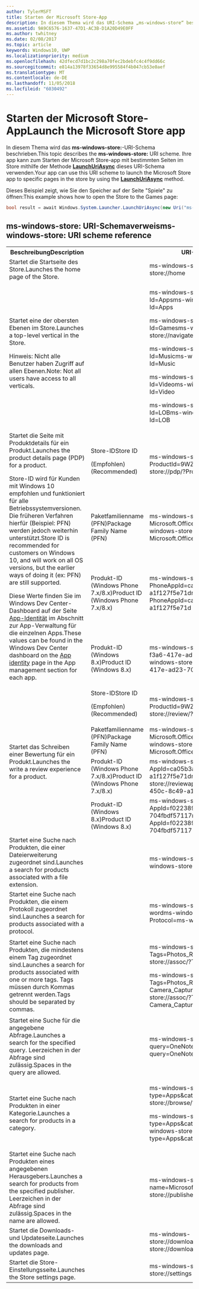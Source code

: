 ```yaml
---
author: TylerMSFT
title: Starten der Microsoft Store-App
description: In diesem Thema wird das URI-Schema „ms-windows-store“ beschrieben. Ihre app kann dieses URI-Schema verwenden, um die Microsoft Store-app mit bestimmten Seiten im Speicher zu starten.
ms.assetid: 9A9C6576-1637-47D1-AC3B-D1A20D49E0FF
ms.author: twhitney
ms.date: 02/08/2017
ms.topic: article
keywords: Windows10, UWP
ms.localizationpriority: medium
ms.openlocfilehash: 42dfecd7d1bc2c298a70fec2bdebfc4c4f9dd66c
ms.sourcegitcommit: e814a13978f33654d8e995584f4b047cb53e0aef
ms.translationtype: MT
ms.contentlocale: de-DE
ms.lasthandoff: 11/05/2018
ms.locfileid: "6030492"
---
```

# <a name="launch-the-microsoft-store-app"></a><span data-ttu-id="0b67d-105">Starten der Microsoft Store-App</span><span class="sxs-lookup"><span data-stu-id="0b67d-105">Launch the Microsoft Store app</span></span>



<span data-ttu-id="0b67d-106">In diesem Thema wird das **ms-windows-store:**-URI-Schema beschrieben.</span><span class="sxs-lookup"><span data-stu-id="0b67d-106">This topic describes the **ms-windows-store:** URI scheme.</span></span> <span data-ttu-id="0b67d-107">Ihre app kann zum Starten der Microsoft Store-app mit bestimmten Seiten im Store mithilfe der Methode [**LaunchUriAsync**](https://msdn.microsoft.com/library/windows/apps/hh701476) dieses URI-Schema verwenden.</span><span class="sxs-lookup"><span data-stu-id="0b67d-107">Your app can use this URI scheme to launch the Microsoft Store app to specific pages in the store by using the [**LaunchUriAsync**](https://msdn.microsoft.com/library/windows/apps/hh701476) method.</span></span>

<span data-ttu-id="0b67d-108">Dieses Beispiel zeigt, wie Sie den Speicher auf der Seite "Spiele" zu öffnen:</span><span class="sxs-lookup"><span data-stu-id="0b67d-108">This example shows how to open the Store to the Games page:</span></span>

```cs
bool result = await Windows.System.Launcher.LaunchUriAsync(new Uri("ms-windows-store://navigatetopage/?Id=Games"));
```

## <a name="ms-windows-store-uri-scheme-reference"></a><span data-ttu-id="0b67d-109">ms-windows-store: URI-Schemaverweis</span><span class="sxs-lookup"><span data-stu-id="0b67d-109">ms-windows-store: URI scheme reference</span></span>

<table>
<tr><th><span data-ttu-id="0b67d-110">Beschreibung</span><span class="sxs-lookup"><span data-stu-id="0b67d-110">Description</span></span></th><th></th><th><span data-ttu-id="0b67d-111">URI-Schema</span><span class="sxs-lookup"><span data-stu-id="0b67d-111">URI scheme</span></span></th></tr>
<tr><td><span data-ttu-id="0b67d-112">Startet die Startseite des Store.</span><span class="sxs-lookup"><span data-stu-id="0b67d-112">Launches the home page of the Store.</span></span></td><td /><td><span data-ttu-id="0b67d-113">ms-windows-store://home</span><span class="sxs-lookup"><span data-stu-id="0b67d-113">ms-windows-store://home</span></span></td></tr>
<tr><td><span data-ttu-id="0b67d-114">Startet eine der obersten Ebenen im Store.</span><span class="sxs-lookup"><span data-stu-id="0b67d-114">Launches a top-level vertical in the Store.</span></span><p><span data-ttu-id="0b67d-115">Hinweis: Nicht alle Benutzer haben Zugriff auf allen Ebenen.</span><span class="sxs-lookup"><span data-stu-id="0b67d-115">Note: Not all users have access to all verticals.</span></span></p>
</td><td /><td>
<p><span data-ttu-id="0b67d-116">ms-windows-store://navigatetopage/?Id=Apps</span><span class="sxs-lookup"><span data-stu-id="0b67d-116">ms-windows-store://navigatetopage/?Id=Apps</span></span> </p>
<p><span data-ttu-id="0b67d-117">ms-windows-store://navigatetopage/?Id=Games</span><span class="sxs-lookup"><span data-stu-id="0b67d-117">ms-windows-store://navigatetopage/?Id=Games</span></span></p>
<p><span data-ttu-id="0b67d-118">ms-windows-store://navigatetopage/?Id=Music</span><span class="sxs-lookup"><span data-stu-id="0b67d-118">ms-windows-store://navigatetopage/?Id=Music</span></span></p>
<p><span data-ttu-id="0b67d-119">ms-windows-store://navigatetopage/?Id=Video</span><span class="sxs-lookup"><span data-stu-id="0b67d-119">ms-windows-store://navigatetopage/?Id=Video</span></span></p>
<p><span data-ttu-id="0b67d-120">ms-windows-store://navigatetopage/?Id=LOB</span><span class="sxs-lookup"><span data-stu-id="0b67d-120">ms-windows-store://navigatetopage/?Id=LOB</span></span></p>
</td>
</tr>
<tr>
<td rowspan="4"><span data-ttu-id="0b67d-121">Startet die Seite mit Produktdetails für ein Produkt.</span><span class="sxs-lookup"><span data-stu-id="0b67d-121">Launches the product details page (PDP) for a product.</span></span> <p><span data-ttu-id="0b67d-122">Store-ID wird für Kunden mit Windows 10 empfohlen und funktioniert für alle Betriebssystemversionen. Die früheren Verfahren hierfür (Beispiel: PFN) werden jedoch weiterhin unterstützt.</span><span class="sxs-lookup"><span data-stu-id="0b67d-122">Store ID is recommended for customers on Windows 10, and will work on all OS versions, but the earlier ways of doing it (ex: PFN) are still supported.</span></span></p>
<p><span data-ttu-id="0b67d-123">Diese Werte finden Sie im Windows Dev Center-Dashboard auf der Seite <a href="https://msdn.microsoft.com/library/windows/apps/mt148561.aspx">App-Identität</a> im Abschnitt zur App-Verwaltung für die einzelnen Apps.</span><span class="sxs-lookup"><span data-stu-id="0b67d-123">These values can be found in the Windows Dev Center dashboard on the <a href="https://msdn.microsoft.com/library/windows/apps/mt148561.aspx">App identity</a> page in the App management section for each app.</span></span></p>
</td>
<td>
<span data-ttu-id="0b67d-124">Store-ID</span><span class="sxs-lookup"><span data-stu-id="0b67d-124">Store ID</span></span> <p><span data-ttu-id="0b67d-125">(Empfohlen)</span><span class="sxs-lookup"><span data-stu-id="0b67d-125">(Recommended)</span></span></p>
</td>
<td>
<p><span data-ttu-id="0b67d-126">ms-windows-store://pdp/?ProductId=9WZDNCRFHVJL</span><span class="sxs-lookup"><span data-stu-id="0b67d-126">ms-windows-store://pdp/?ProductId=9WZDNCRFHVJL</span></span></p>
</td>
</tr>
<tr>
<td><span data-ttu-id="0b67d-127">Paketfamilienname (PFN)</span><span class="sxs-lookup"><span data-stu-id="0b67d-127">Package Family Name (PFN)</span></span></td>
<td><span data-ttu-id="0b67d-128">ms-windows-store://pdp/?PFN= Microsoft.Office.OneNote_8wekyb3d8bbwe</span><span class="sxs-lookup"><span data-stu-id="0b67d-128">ms-windows-store://pdp/?PFN= Microsoft.Office.OneNote_8wekyb3d8bbwe</span></span>
</td>
</tr>
<tr>
<td><span data-ttu-id="0b67d-129">Produkt-ID (Windows Phone 7.x/8.x)</span><span class="sxs-lookup"><span data-stu-id="0b67d-129">Product ID (Windows Phone 7.x/8.x)</span></span></td>
<td><span data-ttu-id="0b67d-130">ms-windows-store://pdp/?PhoneAppId=ca05b3ab-f157-450c-8c49-a1f127f5e71d</span><span class="sxs-lookup"><span data-stu-id="0b67d-130">ms-windows-store://pdp/?PhoneAppId=ca05b3ab-f157-450c-8c49-a1f127f5e71d</span></span> </td>
</tr>
<tr>
<td><span data-ttu-id="0b67d-131">Produkt-ID (Windows 8.x)</span><span class="sxs-lookup"><span data-stu-id="0b67d-131">Product ID (Windows 8.x)</span></span></td>
<td><span data-ttu-id="0b67d-132">ms-windows-store://pdp/?AppId=f022389f-f3a6-417e-ad23-704fbdf57117</span><span class="sxs-lookup"><span data-stu-id="0b67d-132">ms-windows-store://pdp/?AppId=f022389f-f3a6-417e-ad23-704fbdf57117</span></span>
</td>
</tr>
<tr>
<td rowspan="4"><span data-ttu-id="0b67d-133">Startet das Schreiben einer Bewertung für ein Produkt.</span><span class="sxs-lookup"><span data-stu-id="0b67d-133">Launches the write a review experience for a product.</span></span></td>
<td><span data-ttu-id="0b67d-134">Store-ID</span><span class="sxs-lookup"><span data-stu-id="0b67d-134">Store ID</span></span> <p><span data-ttu-id="0b67d-135">(Empfohlen)</span><span class="sxs-lookup"><span data-stu-id="0b67d-135">(Recommended)</span></span></p></td>
<td><span data-ttu-id="0b67d-136">ms-windows-store://review/?ProductId=9WZDNCRFHVJL</span><span class="sxs-lookup"><span data-stu-id="0b67d-136">ms-windows-store://review/?ProductId=9WZDNCRFHVJL</span></span> </td>
</tr>
<tr>
<td><span data-ttu-id="0b67d-137">Paketfamilienname (PFN)</span><span class="sxs-lookup"><span data-stu-id="0b67d-137">Package Family Name (PFN)</span></span></td>
<td><span data-ttu-id="0b67d-138">ms-windows-store://review/?PFN= Microsoft.Office.OneNote_8wekyb3d8bbwe</span><span class="sxs-lookup"><span data-stu-id="0b67d-138">ms-windows-store://review/?PFN= Microsoft.Office.OneNote_8wekyb3d8bbwe</span></span>
</td>
</tr>
<tr>
<td><span data-ttu-id="0b67d-139">Produkt-ID (Windows Phone 7.x/8.x)</span><span class="sxs-lookup"><span data-stu-id="0b67d-139">Product ID (Windows Phone 7.x/8.x)</span></span></td>
<td><span data-ttu-id="0b67d-140">ms-windows-store://reviewapp/?AppId=ca05b3ab-f157-450c-8c49-a1f127f5e71d</span><span class="sxs-lookup"><span data-stu-id="0b67d-140">ms-windows-store://reviewapp/?AppId=ca05b3ab-f157-450c-8c49-a1f127f5e71d</span></span> </td>
</tr>
<tr>
<td><span data-ttu-id="0b67d-141">Produkt-ID (Windows 8.x)</span><span class="sxs-lookup"><span data-stu-id="0b67d-141">Product ID (Windows 8.x)</span></span></td>
<td><span data-ttu-id="0b67d-142">ms-windows-store://review/?AppId=f022389f-f3a6-417e-ad23-704fbdf57117</span><span class="sxs-lookup"><span data-stu-id="0b67d-142">ms-windows-store://review/?AppId=f022389f-f3a6-417e-ad23-704fbdf57117</span></span> </td>
</tr>
<tr>
<td><span data-ttu-id="0b67d-143">Startet eine Suche nach Produkten, die einer Dateierweiterung zugeordnet sind.</span><span class="sxs-lookup"><span data-stu-id="0b67d-143">Launches a search for products associated with a file extension.</span></span> </td>
<td />
<td><span data-ttu-id="0b67d-144">ms-windows-store://assoc/?FileExt=pdf</span><span class="sxs-lookup"><span data-stu-id="0b67d-144">ms-windows-store://assoc/?FileExt=pdf</span></span>
</td>
</tr>
<tr>
<td><span data-ttu-id="0b67d-145">Startet eine Suche nach Produkten, die einem Protokoll zugeordnet sind.</span><span class="sxs-lookup"><span data-stu-id="0b67d-145">Launches a search for products associated with a protocol.</span></span></td>
<td />
<td><span data-ttu-id="0b67d-146">ms-windows-store://assoc/?Protocol=ms-word</span><span class="sxs-lookup"><span data-stu-id="0b67d-146">ms-windows-store://assoc/?Protocol=ms-word</span></span> </td>
</tr>
<tr>
<td><span data-ttu-id="0b67d-147">Startet eine Suche nach Produkten, die mindestens einem Tag zugeordnet sind.</span><span class="sxs-lookup"><span data-stu-id="0b67d-147">Launches a search for products associated with one or more tags.</span></span> <span data-ttu-id="0b67d-148">Tags müssen durch Kommas getrennt werden.</span><span class="sxs-lookup"><span data-stu-id="0b67d-148">Tags should be separated by commas.</span></span>
</td>
<td />
<td>
<p><span data-ttu-id="0b67d-149">ms-windows-store://assoc/?Tags=Photos_Rich_Media_Edit</span><span class="sxs-lookup"><span data-stu-id="0b67d-149">ms-windows-store://assoc/?Tags=Photos_Rich_Media_Edit</span></span> </p>
<p><span data-ttu-id="0b67d-150">ms-windows-store://assoc/?Tags=Photos_Rich_Media_Edit, Camera_Capture_App</span><span class="sxs-lookup"><span data-stu-id="0b67d-150">ms-windows-store://assoc/?Tags=Photos_Rich_Media_Edit, Camera_Capture_App</span></span></p>
</td>
</tr>
<tr>
<td>
<span data-ttu-id="0b67d-151">Startet eine Suche für die angegebene Abfrage.</span><span class="sxs-lookup"><span data-stu-id="0b67d-151">Launches a search for the specified query.</span></span> <span data-ttu-id="0b67d-152">Leerzeichen in der Abfrage sind zulässig.</span><span class="sxs-lookup"><span data-stu-id="0b67d-152">Spaces in the query are allowed.</span></span>
</td>
<td />
<td><span data-ttu-id="0b67d-153">ms-windows-store://search/?query=OneNote</span><span class="sxs-lookup"><span data-stu-id="0b67d-153">ms-windows-store://search/?query=OneNote</span></span> </td>
</tr>
<tr>
<td><span data-ttu-id="0b67d-154">Startet eine Suche nach Produkten in einer Kategorie.</span><span class="sxs-lookup"><span data-stu-id="0b67d-154">Launches a search for products in a category.</span></span></td>
<td />
<td>
<p><span data-ttu-id="0b67d-155">ms-windows-store://browse/?type=Apps&amp;cat=Productivity</span><span class="sxs-lookup"><span data-stu-id="0b67d-155">ms-windows-store://browse/?type=Apps&amp;cat=Productivity</span></span></p>
<p><span data-ttu-id="0b67d-156">ms-windows-store://browse/?type=Apps&amp;cat=Health+%26+fitness</span><span class="sxs-lookup"><span data-stu-id="0b67d-156">ms-windows-store://browse/?type=Apps&amp;cat=Health+%26+fitness</span></span> </p>
</td>
</tr>
<tr>
<td><span data-ttu-id="0b67d-157">Startet eine Suche nach Produkten eines angegebenen Herausgebers.</span><span class="sxs-lookup"><span data-stu-id="0b67d-157">Launches a search for products from the specified publisher.</span></span> <span data-ttu-id="0b67d-158">Leerzeichen in der Abfrage sind zulässig.</span><span class="sxs-lookup"><span data-stu-id="0b67d-158">Spaces in the name are allowed.</span></span>
</td>
<td />
<td><span data-ttu-id="0b67d-159">ms-windows-store://publisher/?name=Microsoft Corporation</span><span class="sxs-lookup"><span data-stu-id="0b67d-159">ms-windows-store://publisher/?name=Microsoft Corporation</span></span>
</td>
</tr>
<tr><td><span data-ttu-id="0b67d-160">Startet die Downloads- und Updateseite.</span><span class="sxs-lookup"><span data-stu-id="0b67d-160">Launches the downloads and updates page.</span></span></td>
<td />
<td><span data-ttu-id="0b67d-161">ms-windows-store://downloadsandupdates</span><span class="sxs-lookup"><span data-stu-id="0b67d-161">ms-windows-store://downloadsandupdates</span></span> </td>
</tr>
<tr>
<td><span data-ttu-id="0b67d-162">Startet die Store-Einstellungsseite.</span><span class="sxs-lookup"><span data-stu-id="0b67d-162">Launches the Store settings page.</span></span></td>
<td />
<td><span data-ttu-id="0b67d-163">ms-windows-store://settings</span><span class="sxs-lookup"><span data-stu-id="0b67d-163">ms-windows-store://settings</span></span> </td>
</tr>
</table>

 

 
